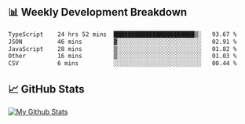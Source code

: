 ## 📊 Weekly Development Breakdown
<!--START_SECTION:waka-->

```txt
TypeScript    24 hrs 52 mins  ███████████████████████▒░   93.67 %
JSON          46 mins         ▓░░░░░░░░░░░░░░░░░░░░░░░░   02.91 %
JavaScript    28 mins         ▒░░░░░░░░░░░░░░░░░░░░░░░░   01.82 %
Other         16 mins         ▒░░░░░░░░░░░░░░░░░░░░░░░░   01.03 %
CSV           6 mins          ░░░░░░░░░░░░░░░░░░░░░░░░░   00.44 %
```

<!--END_SECTION:waka-->

## 📈 GitHub Stats
[![My Github Stats](https://github-readme-stats.vercel.app/api?username=triagung128&show_icons=true&hide=contribs,issues&count_private=true&theme=tokyonight)](https://github.com/triagung128)

<!-- [![Top Langs](https://github-readme-stats.vercel.app/api/top-langs/?username=triagung128&layout=compact)](https://github.com/triagung128) -->
